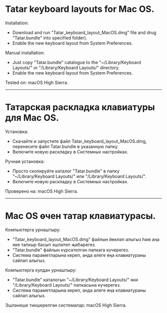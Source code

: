 # Tatar keyboard layouts for Mac OS. 

Installation:
- Download and run "Tatar_keyboard_layout_MacOS.dmg" file and drug "Tatar.bundle" into specified folder).
- Enable the new keyboard layout from System Preferences.

Manual installation:
- Just copy "Tatar.bundle" catalogue to the "~/Library/Keyboard Layouts/" or "/Library/Keyboard Layouts/" directory.
- Enable the new keyboard layout from System Preferences.

Tested on: macOS High Sierra.

-----------------------------

# Татарская раскладка клавиатуры для Mac OS.

Установка:
- Скачайте и запустите файл Tatar_keyboard_layout_MacOS.dmg, перенесите файл Tatar.bundle в указанную папку.
- Включите новую раскладку в Системных настройках.

Ручная установка:
- Просто скопируйте каталог "Tatar.bundle" в папку "~/Library/Keyboard Layouts/" или "/Library/Keyboard Layouts/".
- Включите новую раскладку в Системных настройках.

Проверено на: macOS High Sierra.

-----------------------------

# Mac OS өчен татар клавиатурасы.

Компьютерга урнаштыру:
- "Tatar_keyboard_layout_MacOS.dmg" файлын йөкләп алыгыз һәм аңа ике тапкыр басып эшләтеп җибәрегез.
- "Tatar.bundle" файлын күрсәтелгән папкага күчерегез.
- Система параметларына кереп, анда әлеге яңа клавиатураны сайлап алыгыз.

Компьютерга кулдан урнаштыру:
- "Tatar.bundle" каталогын "~/Library/Keyboard Layouts/" яки "/Library/Keyboard Layouts/" папкасына күчерегез.
- Система параметларына кереп, анда әлеге яңа клавиатураны сайлап алыгыз.

Эшләнеше тикшерелгән системалар: macOS High Sierra.
